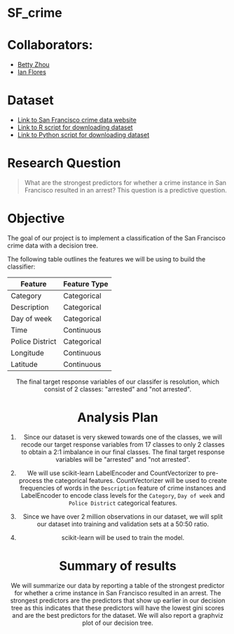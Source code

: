 # SF_crime
# Collaborators:

- [Betty Zhou](https://github.com/bettybhzhou)
- [Ian Flores](https://github.com/ian-flores)

# Dataset

- [Link to San Francisco crime data website](https://data.sfgov.org/Public-Safety/Police-Department-Incident-Reports-Historical-2003/tmnf-yvry)
- [Link to R script for downloading dataset](https://github.com/UBC-MDS/DSCI_522_SF_crime/blob/master/src/01_load-data.R)
- [Link to Python script for downloading dataset](https://github.com/UBC-MDS/DSCI_522_SF_crime/blob/master/src/01_load-data.py)

# Research Question
> What are the strongest predictors for whether a crime instance in San Francisco resulted in an arrest?
> This question is a predictive question.

# Objective
The goal of our project is to implement a classification of the San Francisco crime data with a decision tree. 

The following table outlines the features we will be using to build the classifier:

<center>
  
| Feature | Feature Type |
|---|---|
| Category | Categorical |
| Description | Categorical |
| Day of week | Categorical |
| Time | Continuous|
| Police District | Categorical |
| Longitude | Continuous |
| Latitude | Continuous |

<center>

The final target response variables of our classifer is resolution, which consist of 2 classes: "arrested" and "not arrested".

# Analysis Plan

1. Since our dataset is very skewed towards one of the classes, we will recode our target response variables from 17 classes to only 2 classes to obtain a 2:1 imbalance in our final classes. The final target response variables will be "arrested" and "not arrested".

2. We will use scikit-learn LabelEncoder and CountVectorizer to pre-process the categorical features. CountVectorizer will be used to create frequencies of words in the `Description` feature of crime instances and LabelEncoder to encode class levels for the `Category`, `Day of week` and `Police District` categorical features.

3. Since we have over 2 million observations in our dataset, we will split our dataset into training and validation sets at a 50:50 ratio.

3. scikit-learn will be used to train the model.

# Summary of results

We will summarize our data by reporting a table of the strongest predictor for whether a crime instance in San Francisco resulted in an arrest. The strongest predictors are the predictors that show up earlier in our decision tree as this indicates that these predictors will have the lowest gini scores and are the best predictors for the dataset. We will also report a graphviz plot of our decision tree. 

